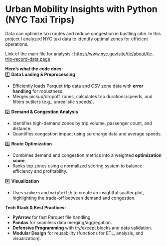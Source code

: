 # Urban Mobility Insights with Python (NYC Taxi Trips)
Data can optimize taxi routes and reduce congestion in bustling citie. In this project I analyzed NYC taxi data to identify optimal zones for efficient operations.

Link of the main file for analysis : https://www.nyc.gov/site/tlc/about/tlc-trip-record-data.page

**Here’s what the code does:**  
1️⃣ **Data Loading & Preprocessing**  
- Efficiently loads Parquet trip data and CSV zone data with **error handling** for robustness.  
- Merges pickup/dropoff zones, calculates trip durations/speeds, and filters outliers (e.g., unrealistic speeds).  

2️⃣ **Demand & Congestion Analysis**  
- Identifies high-demand zones by trip volume, passenger count, and distance.  
- Quantifies congestion impact using surcharge data and average speeds.  

3️⃣ **Route Optimization**  
- Combines demand and congestion metrics into a weighted **optimization score**.  
- Ranks top zones using a normalized scoring system to balance efficiency and profitability.  

4️⃣ **Visualization**  
- Uses `seaborn` and `matplotlib` to create an insightful scatter plot, highlighting the trade-off between demand and congestion.  

**Tech Stack & Best Practices:**  
- **PyArrow** for fast Parquet file handling.  
- **Pandas** for seamless data merging/aggregation.  
- **Defensive Programming** with try/except blocks and data validation.  
- **Modular Design** for reusability (functions for ETL, analysis, and visualization).  
